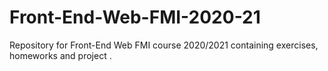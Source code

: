 # Front-End-Web-FMI-2020-21
Repository for Front-End Web FMI course 2020/2021 containing exercises, homeworks and project .
